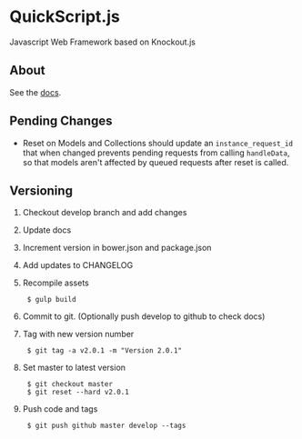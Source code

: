 # QuickScript.js

Javascript Web Framework based on Knockout.js

## About

See the [docs](http://agquick.github.io/quick_script).

## Pending Changes

- Reset on Models and Collections should update an `instance_request_id` that when changed prevents pending requests from calling `handleData`, so that models aren't affected by queued requests after reset is called.

## Versioning

1. Checkout develop branch and add changes
2. Update docs
3. Increment version in bower.json and package.json
4. Add updates to CHANGELOG
5. Recompile assets

		$ gulp build

6. Commit to git. (Optionally push develop to github to check docs)
7. Tag with new version number

		$ git tag -a v2.0.1 -m "Version 2.0.1"

8. Set master to latest version

		$ git checkout master
		$ git reset --hard v2.0.1

9. Push code and tags

		$ git push github master develop --tags
